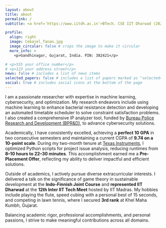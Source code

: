 ```yaml
---
layout: about
title: about
permalink: /
subtitle: <a href='https://www.iitdh.ac.in'>BTech. CSE IIT Dharwad (2021-2025)</a>. Karnataka, India.

profile:
  align: right
  image: Cebajel_Tanan.jpg
  image_circular: false # crops the image to make it circular
  more_info: >
    <p>Gandhinagar, Gujarat, India. PIN: 382421</p>

# <p>555 your office number</p>
# <p>123 your address street</p>
news: false # includes a list of news items
selected_papers: false # includes a list of papers marked as "selected={true}"
social: true # includes social icons at the bottom of the page
---
```


<!-- Write your biography here. Tell the world about yourself. Link to your favorite [subreddit](http://reddit.com). You can put a picture in, too. The code is already in, just name your picture `prof_pic.jpg` and put it in the `img/` folder.

Put your address / P.O. box / other info right below your picture. You can also disable any of these elements by editing `profile` property of the YAML header of your `_pages/about.md`. Edit `_bibliography/papers.bib` and Jekyll will render your [publications page](/al-folio/publications/) automatically.

Link to your social media connections, too. This theme is set up to use [Font Awesome icons](https://fontawesome.com/) and [Academicons](https://jpswalsh.github.io/academicons/), like the ones below. Add your Facebook, Twitter, LinkedIn, Google Scholar, or just disable all of them. -->

I am a passionate researcher with expertise in machine learning, cybersecurity, and optimization. My research endeavors include using machine learning to enhance bacterial resistance detection and developing an automated timetable scheduler to solve constraint satisfaction problems. I also created a comprehensive IP analyzer tool, funded by [Bureau Police Research and Development (BPR&D)](https://bprd.nic.in), to advance cybersecurity solutions.

Academically, I have consistently excelled, achieving a **perfect 10 GPA** in two consecutive semesters and maintaining a current CGPA of **9.74 on a 10-point scale**. During my two-month tenure at [Texas Instruments](https://www.ti.com), I optimized Python scripts for project issue analysis, reducing runtimes from **8–10 hours to 22–30 minutes**. This accomplishment earned me a **Pre-Placement Offer**, reflecting my ability to deliver impactful and efficient solutions.

Outside of academics, I actively pursue diverse extracurricular interests. I delivered a talk on the significance of game theory in sustainable development at the **Indo-Finnish Joint Course** and **represented IIT Dharwad** at the **12th Inter IIT Tech Meet** hosted by IIT Madras. My hobbies include playing the flute, speed cubing with a personal best of 15 seconds, and competing in lawn tennis, where I secured **3rd rank** at Khel Maha Kumbh, Gujarat.

Balancing academic rigor, professional accomplishments, and personal passions, I strive to make meaningful contributions across all domains.
